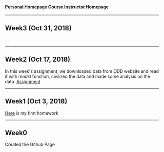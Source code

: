 #### [Personal Homepage](https://emrekemerci.github.io/EmreKemerci/)			[Course Instructor Homepage](https://mef-bda503.github.io/)	
***
## Week3 (Oct 31, 2018)
...

***
## Week2 (Oct 17, 2018)
In this week's assignment, we downloaded data from ODD website and read it with *readxl* function, civilized the data and made some analysis on the data. 
[Assignment](AssignmentWeek2/AssignmentWeek2.html)

***
## Week1 (Oct 3, 2018)
[Here](AssignmentWeek1/AssignmentWeek1.html) is my first homework

***
## Week0
Created the Github Page

